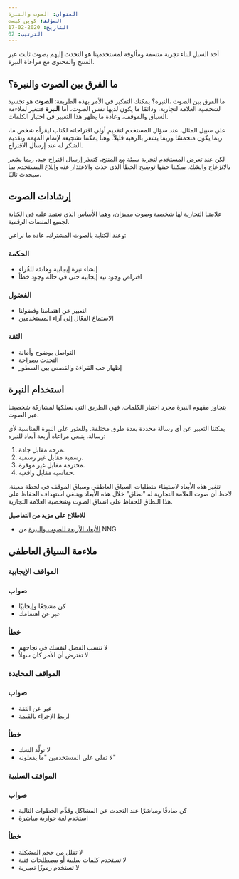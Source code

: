 ```yaml
---
العنوان: الصوت والنبرة
المؤلف: كوين كيست
التاريخ: 2020-02-17
الترتيب: 02
---
```


أحد السبل لبناء تجربة متسقة ومألوفة لمستخدمينا هو التحدث إليهم بصوت ثابت عبر المنتج والمحتوى مع مراعاة النبرة.

## ما الفرق بين الصوت والنبرة؟

ما الفرق بين الصوت ،النبرة؟ يمكنك التفكير في الأمر بهذه الطريقة: **الصوت** هو تجسيد لشخصية العلامة لتجارية، ودائمًا ما يكون لديها نفس الصوت، أما **النبرة** فتتغير لملاءمة السياق والموقف، وعادة ما يظهر هذا التغيير في اختيار الكلمات.

على سبيل المثال، عند سؤال المستخدم لتقديم أولى اقتراحاته لكتاب ليقرأه شخص ما، ربما يكون متحمسًا وربما يشعر بالرهبة قليلاً. وهنا يمكننا تشجيعه لإتمام المهمة وتقديم الشكر له عند إرسال الاقتراح.

لكن عند تعرض المستخدم لتجربة سيئة مع المنتج، كتعذر إرسال اقتراح جيد، ربما يشعر بالانزعاج والشك. يمكننا حينها توضيح الخطأ الذي حذث والاعتذار عنه وإبلاغ المستخدم بما سيحدث تاليًا.

## إرشادات الصوت

علامتنا التجارية لها شخصية وصوت مميزان، وهما الأساس الذي نعتمد عليه في الكتابة لجميع المنصات الرقمية.

وعند الكتابة بالصوت المشترك، عادة ما نراعي:

### الحكمة

- إنشاء نبرة إيجابية وهادئة للقُراء
- افتراض وجود نية إيجابية حتى في حالة وجود خطأ

### الفضول

- التعبير عن اهتمامنا وفضولنا
- الاستماع الفعّال إلى آراء المستخدمين

### الثقة

- التواصل بوضوح وأمانة
- التحدث بصراحة
- إظهار حب القراءة والقصص بين السطور

## استخدام النبرة

يتجاوز مفهوم النبرة مجرد اختيار الكلمات. فهي الطريق التي نسلكها لمشاركة شخصيتنا عبر الصوت.

يمكننا التعبير عن أي رسالة محددة بعدة طرق مختلفة. وللعثور على النبرة المناسبة لأي رسالة، ينبغي مراعاة أربعة أبعاد للنبرة:

1. مرحة مقابل جادة.
2. رسمية مقابل غير رسمية.
3. محترمة مقابل غير موقرة.
4. حماسية مقابل واقعية.

تتغير هذه الأبعاد لاستيفاء متطلبات السياق العاطفي وسياق الموقف في لحظة معينة. لاحظ أن صوت العلامة التجارية له "نطاق" خلال هذه الأبعاد وينبغي استهداف الحفاظ على هذا النطاق للحفاظ على اتساق الصوت وشخصية العلامة التجارية.

**للاطلاع على مزيد من التفاصيل**

- [الأبعاد الأربعة للصوت والنبرة](https://www.nngroup.com/articles/tone-of-voice-dimensions/) من NNG

## ملاءمة السياق العاطفي

### المواقف الإيجابية

<div class="usage-container">
  <div class="usage usage-yes">
    <h3>صواب</h3>
    <ul>
      <li>كن مشجعًا وإيجابيًا</li>
      <li>عبر عن اهتمامك</li>
    </ul>
  </div>
  <div class="usage usage-no">
    <h3>خطأ</h3>
    <ul>
      <li>لا تنسب الفضل لنفسك في نجاحهم</li>
      <li>لا تفترض أن الأمر كان سهلاً</li>
    </ul>
  </div>
</div>

### المواقف المحايدة


<div class="usage-container">
  <div class="usage usage-yes">
    <h3>صواب</h3>
    <ul>
      <li>عبر عن الثقة</li>
      <li>اربط الإجراء بالقيمة</li>
    </ul>
  </div>
  <div class="usage usage-no">
    <h3>خطأ</h3>
    <ul>
      <li>لا تولِّد الشك</li>
      <li>لا تملي على المستخدمين "ما يفعلونه"</li>
    </ul>
  </div>
</div>


### المواقف السلبية

<div class="usage-container">
  <div class="usage usage-yes">
    <h3>صواب</h3>
    <ul>
      <li>كن صادقًا ومباشرًا عند التحدث عن المشاكل وقدِّم الخطوات التالية</li>
      <li>استخدم لغة حوارية مباشرة</li>
    </ul>
  </div>
  <div class="usage usage-no">
    <h3>خطأ</h3>
    <ul>
      <li>لا تقلل من حجم المشكلة</li>
      <li>لا تستخدم كلمات سلبية أو مصطلحات فنية</li>
      <li>لا تستخدم رموزًا تعبيرية</li>
    </ul>
  </div>
</div>
